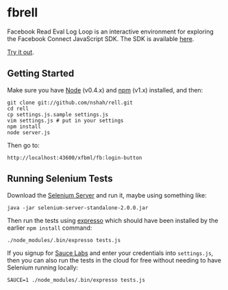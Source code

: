 fbrell
======

Facebook Read Eval Log Loop is an interactive environment for exploring the
Facebook Connect JavaScript SDK. The SDK is available
[here](http://github.com/facebook/connect-js).

[Try it out](http://fbrell.com/xfbml/fb:login-button).

Getting Started
---------------

Make sure you have [Node](http://nodejs.org/) (v0.4.x) and
[npm](https://github.com/isaacs/npm) (v1.x) installed, and then:

    git clone git://github.com/nshah/rell.git
    cd rell
    cp settings.js.sample settings.js
    vim settings.js # put in your settings
    npm install
    node server.js

Then go to:

    http://localhost:43600/xfbml/fb:login-button


Running Selenium Tests
----------------------

Download the [Selenium Server](http://seleniumhq.org/download/) and run it,
maybe using something like:

    java -jar selenium-server-standalone-2.0.0.jar

Then run the tests using [expresso](http://visionmedia.github.com/expresso/)
which should have been installed by the earlier `npm install` command:

    ./node_modules/.bin/expresso tests.js

If you signup for [Sauce Labs](https://saucelabs.com/) and enter your
credentials into `settings.js`, then you can also run the tests in the cloud
for free without needing to have Selenium running locally:

    SAUCE=1 ./node_modules/.bin/expresso tests.js
